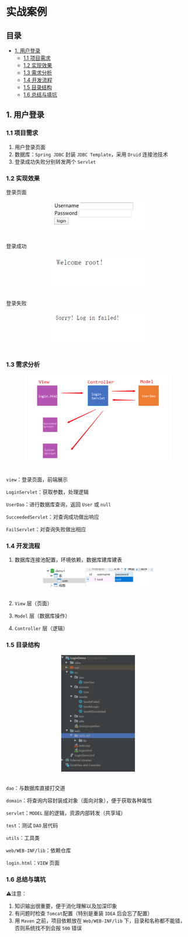 # 实战案例
## 目录
* [1. 用户登录](#1-----)
  + [1.1 项目需求](#11-----)
  + [1.2 实现效果](#12-----)
  + [1.3 需求分析](#13-----)
  + [1.4 开发流程](#14-----)
  + [1.5 目录结构](#15-----)
  + [1.6 总结与填坑](#16------)







## 1. 用户登录

### 1.1 项目需求

1. 用户登录页面
2. 数据库：`Spring JDBC` 封装 `JDBC Template`，采用 `Druid` 连接池技术
3. 登录成功失败分别转发两个 `Servlet`



### 1.2 实现效果

登录页面

<div align="center"> <img src="image-20200425204544400.png" width="50%"/> </div><br>

登录成功

<div align="center"> <img src="image-20200425204646936.png" width="50%"/> </div><br>

登录失败

<div align="center"> <img src="image-20200425204631035.png" width="50%"/> </div><br>

### 1.3 需求分析



<div align="center"> <img src="image-20200426141727113.png" width="80%"/> </div><br>

`view`：登录页面，前端展示

`LoginServlet`：获取参数，处理逻辑

`UserDao`：进行数据库查询，返回 `User` 或 `null` 

`SucceededServlet`：对查询成功做出响应

`FailServlet`：对查询失败做出相应





### 1.4 开发流程

1. 数据库连接池配置，环境依赖，数据库建库建表



<div align="center"> <img src="image-20200424222457888.png" width="60%"/> </div><br>


2. `View` 层（页面）
   
3. `Model` 层（数据库操作）

4.  `Controller` 层（逻辑）

   

### 1.5 目录结构

<div align="center"> <img src="image-20200425204843537.png" width="40%"/> </div><br>

`dao`：与数据库直接打交道

`domain`：将查询内容封装成对象（面向对象），便于获取各种属性

`servlet`：`MODEL` 层的逻辑，资源内部转发（共享域）

`test`：测试 `DAO` 层代码

`utils`：工具类

`web/WEB-INF/lib`：依赖仓库

`login.html`：`VIEW` 页面



### 1.6 总结与填坑

:warning:注意：

1. 知识输出很重要，便于消化理解以及加深印象
2. 有问题时检查 `Tomcat`配置（特别是重装 `IDEA` 后会忘了配置） 
3. 用 `Maven` 之前，项目依赖放在 `Web/WEB-INF/lib` 下，目录和名称都不能错，否则系统找不到会报 `500` 错误


